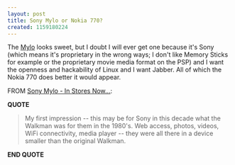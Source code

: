 ```yaml
---
layout: post
title: Sony Mylo or Nokia 770?
created: 1159180224
---
```

<p> The <a href="http://www.learningcenter.sony.us/assets/itpd/mylo/prod/index.html">Mylo</a> looks sweet, but I doubt I will ever get one because it&#39;s Sony (which means it&#39;s proprietary in the wrong ways; I don&#39;t like Memory Sticks for example or the proprietary movie media format on the PSP) and I want the openness and hackability of Linux and I want Jabber. All of which the Nokia 770 does better it would appear. </p><p> FROM <a href="http://www.skypejournal.com/blog/archives/2006/09/sony_mylo_in_stores_now.php">Sony Mylo - In Stores Now...</a>: </p><p> <strong>QUOTE</strong> </p><blockquote> My first impression -- this may be for Sony in this decade what the Walkman was for them in the 1980&#39;s. Web access, photos, videos, WiFi connectivity, media player -- they were all there in a device smaller than the original Walkman. </blockquote><p> <strong>END QUOTE</strong> </p>

